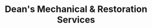 ---
title: "Dean's Mechanical & Restoration Services"
url: /marion/deans-mechanical-und-restoration-services/
shop: Autowerkstatt
---